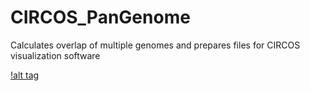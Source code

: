 CIRCOS_PanGenome
================

Calculates overlap of multiple genomes and prepares files for CIRCOS visualization software

[!alt tag](https://cloud.githubusercontent.com/assets/6932679/6820523/269c4792-d2e1-11e4-8825-e4e1a1da6cd0.png)
